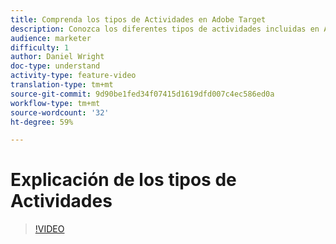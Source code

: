 ```yaml
---
title: Comprenda los tipos de Actividades en Adobe Target
description: Conozca los diferentes tipos de actividades incluidas en Adobe Target y cómo pueden ayudarle a lograr sus objetivos.
audience: marketer
difficulty: 1
author: Daniel Wright
doc-type: understand
activity-type: feature-video
translation-type: tm+mt
source-git-commit: 9d90be1fed34f07415d1619dfd007c4ec586ed0a
workflow-type: tm+mt
source-wordcount: '32'
ht-degree: 59%

---
```



# Explicación de los tipos de Actividades

>[!VIDEO](https://video.tv.adobe.com/v/17386/?quality=12)